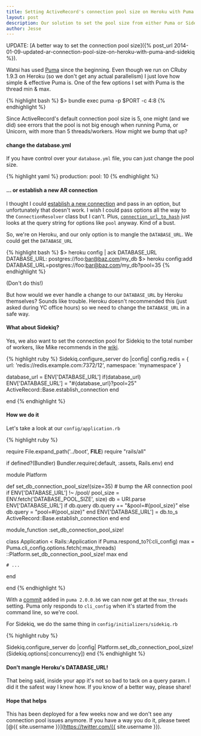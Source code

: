 ```yaml
---
title: Setting ActiveRecord's connection pool size on Heroku with Puma and Sidekiq
layout: post
description: Our solution to set the pool size from either Puma or Sidekiq.
author: Jesse
---
```


UPDATE: [A better way to set the connection pool size]({% post_url 2014-01-09-updated-ar-connection-pool-size-on-heroku-with-puma-and-sidekiq %}).

Watsi has used [Puma](http://puma.io) since the beginning. Even
though we run on CRuby 1.9.3 on Heroku (so we don't get any
actual parallelism) I just love how simple & effective Puma is. One
of the few options I set with Puma is the thread min & max.

{% highlight bash %}
$> bundle exec puma -p $PORT -c 4:8
{% endhighlight %}

Since ActiveRecord's default connection pool size is 5, one might
(and we did) see errors that the pool is not big enough when running
Puma, or Unicorn, with more than 5 threads/workers. How might we bump
that up?

#### change the database.yml

If you have control over your `database.yml` file, you can just change
the pool size.

{% highlight yaml %}
production:
  pool: 10
{% endhighlight %}

#### ... or establish a new AR connection

I thought I could [establish a new connection](http://api.rubyonrails.org/classes/ActiveRecord/Base.html#method-c-establish_connection)
and pass in an option, but unfortunately that doesn't work. I wish I could pass options
all the way to the `ConnectionResolver` class but I can't. Plus,
[`connection_url_to_hash`](https://github.com/rails/rails/blob/e7a6b92959012ffde730b2daa38ecd006570779c/activerecord/lib/active_record/connection_adapters/abstract/connection_specification.rb#L60-L77)
just looks at the query string for options like `pool` anyway. Kind of a bust.

So, we're on Heroku, and our only option is to mangle the `DATABASE_URL`.
We could get the `DATABASE_URL`

{% highlight bash %}
$> heroku config | ack DATABASE_URL
DATABASE_URL:      postgres://foo:bar@baz.com/my_db
$> heroku config:add DATABASE_URL=postgres://foo:bar@baz.com/my_db?pool=35
{% endhighlight %}

(Don't do this!)

But how would we ever handle a change to our `DATABASE_URL` by Heroku themselves?
Sounds like trouble. Heroku doesn't recommended this (just asked during
YC office hours) so we need to change the `DATABASE_URL` in a safe way.

#### What about Sidekiq?

Yes, we also want to set the connection pool for Sidekiq to the total number
of workers, like Mike recommends in the [wiki](https://github.com/mperham/sidekiq/wiki/Advanced-Options).

{% highlight ruby %}
Sidekiq.configure_server do |config|
  config.redis = { url: 'redis://redis.example.com:7372/12', namespace: 'mynamespace' }

  database_url = ENV['DATABASE_URL']
  if(database_url)
    ENV['DATABASE_URL'] = "#{database_url}?pool=25"
    ActiveRecord::Base.establish_connection
  end

end
{% endhighlight %}

#### How we do it

Let's take a look at our `config/application.rb`

{% highlight ruby %}

require File.expand_path('../boot', __FILE__)
require "rails/all"

if defined?(Bundler)
  Bundler.require(:default, :assets, Rails.env)
end

module Platform

  def set_db_connection_pool_size!(size=35)
    # bump the AR connection pool
    if ENV['DATABASE_URL'] !~ /pool/
      pool_size = ENV.fetch('DATABASE_POOL_SIZE', size)
      db = URI.parse ENV['DATABASE_URL']
      if db.query
        db.query += "&pool=#{pool_size}"
      else
        db.query = "pool=#{pool_size}"
      end
      ENV['DATABASE_URL'] = db.to_s
      ActiveRecord::Base.establish_connection
    end
  end

  module_function :set_db_connection_pool_size!

  class Application < Rails::Application
    if Puma.respond_to?(:cli_config)
      max = Puma.cli_config.options.fetch(:max_threads)
      ::Platform.set_db_connection_pool_size! max
    end

    # ...
  end

end
{% endhighlight %}

With a [commit](https://github.com/puma/puma/commit/211aef15899a8e5b21174e74519193ead07768c9)
added in `puma 2.0.0.b6` we can now get at the `max_threads` setting. Puma only responds to
`cli_config` when it's started from the command line, so we're cool.

For Sidekiq, we do the same thing in `config/initializers/sidekiq.rb`

{% highlight ruby %}

Sidekiq.configure_server do |config|
  Platform.set_db_connection_pool_size!(Sidekiq.options[:concurrency])
end
{% endhighlight %}

#### Don't mangle Heroku's DATABASE_URL!

That being said, inside your app it's not so bad to tack on a query param.
I did it the safest way I knew how. If you know of a better way, please share!

#### Hope that helps

This has been deployed for a few weeks now and we don't see any connection pool issues anymore.
If you have a way you do it, please tweet [@{{ site.username }}](https://twitter.com/{{ site.username }}).

